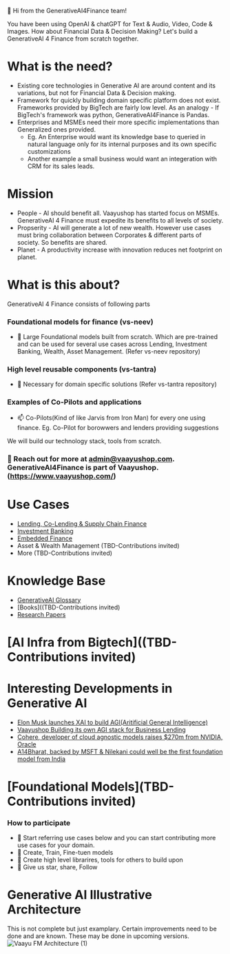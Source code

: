 👋 Hi from the GenerativeAI4Finance team!

You have been using OpenAI & chatGPT for Text & Audio, Video, Code & Images.
How about Financial Data & Decision Making? Let's build a GenerativeAI 4 Finance from scratch together.

# What is the need?
- Existing core technologies in Generative AI are around content and its variations, but not for Financial Data & Decision making.
- Framework for quickly building domain specific platform does not exist. Frameworks provided by BigTech are fairly low level. As an analogy - If BigTech's framework was python, GenerativeAI4Finance is Pandas.
- Enterprises and MSMEs need their more specific implementations than Generalized ones provided.
  -  Eg. An Enterprise would want its knowledge base to queried in natural language only for its internal purposes and its own specific customizations
  -  Another example a small business would want an integeration with CRM for its sales leads.
  
# Mission
- People - AI should benefit all. Vaayushop has started focus on MSMEs. GenerativeAI 4 Finance must expedite its benefits to all levels of society.
- Propserity - AI will generate a lot of new wealth. However use cases must bring collaboration between Corporates & different parts of society. So benefits are shared.
- Planet - A productivity increase with innovation reduces net footprint on planet.

# What is this about?
GenerativeAI 4 Finance consists of following parts

### Foundational models for finance (vs-neev)
- 🌱 Large Foundational models built from scratch. Which are pre-trained and can be used for several use cases across Lending, Investment Banking, Wealth, Asset Management. 
   (Refer vs-neev repository)
### High level reusable components (vs-tantra)
- 💞️ Necessary for domain specific solutions (Refer vs-tantra repository)
### Examples of Co-Pilots and applications
- 📫 Co-Pilots(Kind of like Jarvis from Iron Man) for every one using finance. Eg. Co-Pilot for borowwers and lenders providing suggestions 

We will build our technology stack, tools from scratch.
### 👀 Reach out for more at admin@vaayushop.com. GenerativeAI4Finance is part of Vaayushop. (https://www.vaayushop.com/)

# Use Cases
- [Lending, Co-Lending & Supply Chain Finance](https://github.com/GenerativeAI4Finance/GenerativeAI4Finance/wiki/Lending-&-Co%E2%80%90Lending-Use-Cases-for-GenerativeAI-4-Finance)
- [Investment Banking](https://github.com/GenerativeAI4Finance/GenerativeAI4Finance/wiki/Investment-Banking-Use-Cases-for-Generative-AI-4-Finance)
- [Embedded Finance](https://github.com/GenerativeAI4Finance/GenerativeAI4Finance/wiki/Lending-&-Co%E2%80%90Lending-Use-Cases-for-GenerativeAI-4-Finance)
- Asset & Wealth Management (TBD-Contributions invited)
- More (TBD-Contributions invited)
# Knowledge Base
- [GenerativeAI Glossary](https://github.com/GenerativeAI4Finance/GenerativeAI4Finance/wiki/GenerativeAI-Glossary)
- [Books]((TBD-Contributions invited)
- [Research Papers](https://github.com/GenerativeAI4Finance/GenerativeAI4Finance/wiki/Generative-AI-4-Finance-%E2%80%90-Research-Papers)

# [AI Infra from Bigtech]((TBD-Contributions invited)

# Interesting Developments in Generative AI
  - [Elon Musk launches XAI to build AGI(Aritificial General Intelligence) ](https://x.ai/)
  - [Vaayushop Building its own AGI stack for Business Lending ](https://www.vaayushop.com/)
  - [Cohere, developer of cloud agnostic models raises $270m from NVIDIA, Oracle](https://www.reuters.com/technology/ai-startup-cohere-raises-270-mln-nvidia-backed-funding-round-2023-06-08/)
  - [A14Bharat, backed by MSFT & Nilekani could well be the first foundation model from India](https://ai4bharat.iitm.ac.in/)

# [Foundational Models](TBD-Contributions invited)

### How to participate
- 👀 Start referring use cases below and you can start contributing more use cases for your domain.
- 🌱 Create, Train, Fine-tuen models
- 🌱 Create high level librarires, tools for others to build upon
- 💞️ Give us star, share, Follow

# Generative AI Illustrative Architecture
  This is not complete but just examplary. Certain improvements need to be done and are known.
  These may be done in upcoming versions.  
![Vaayu FM   Architecture (1)](https://github.com/atulmehra/GenerativeAI4Finance/assets/65443697/24e162dd-86ce-49d2-b8f3-fb49ad70bf88)

<!---
GenerativeAI4Finance/GenerativeAI4Finance is a ✨ special ✨ repository because its `README.md` (this file) appears on your GitHub profile.
You can click the Preview link to take a look at your changes.
--->
